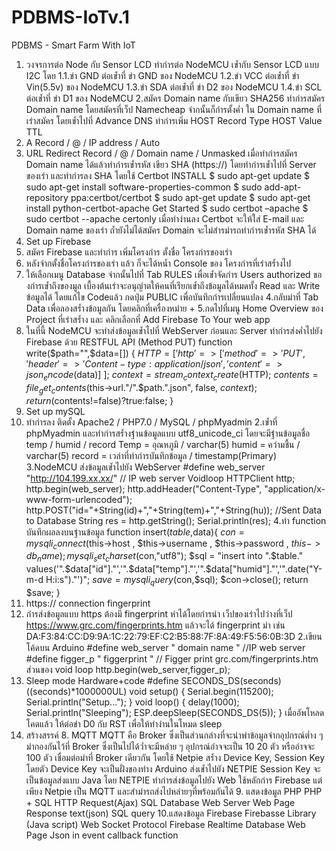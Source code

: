 # PDBMS-IoTv.1
PDBMS - Smart Farm With IoT
1. วงจรการต่อ Node กับ Sensor LCD 
ทำกำรต่อ NodeMCU เข้ำกับ Sensor LCD แบบ I2C โดย 
1.1.ขำ GND ต่อเข้ำที่ ขำ GND ของ NodeMCU 
1.2.ขำ VCC ต่อเข้ำที่ ขำ Vin(5.5v) ของ NodeMCU 
1.3.ขำ SDA ต่อเข้ำที่ ขำ D2 ของ NodeMCU 
1.4.ขำ SCL ต่อเข้ำที่ ขำ D1 ของ NodeMCU 
2.สมัคร Domain name กับเขียว SHA256 
ทำกำรสมัคร Domain name โดยสมัครที่เว็ป Namecheap จำกนั้นก็กำรตั้งค่ำ ใน Domain name ที่เรำสมัคร โดยเข้ำไปที่ Advance DNS ทำกำรเพิ่ม HOST Record 
Type HOST Value TTL 
1. A Record / @ / IP address / Auto 
2. URL Redirect Record / @ / Domain name / Unmasked 
เมื่อทำกำรสมัคร Domain name ได้แล้วทำกำรเข้ำรหัส เขียว SHA (https://) โดยทำกำรเข้ำไปที่ Server ของเรำ และทำกำรลง SHA โดยใช้ Certbot 
INSTALL 
$ sudo apt-get update 
$ sudo apt-get install software-properties-common 
$ sudo add-apt-repository ppa:certbot/certbot 
$ sudo apt-get update 
$ sudo apt-get install python-certbot-apache 
Get Started 
$ sudo certbot –apache 
$ sudo certbot --apache certonly 
เมื่อทำงำนลง Certbot จะให้ใส่ E-mail และ Domain name ของเรำ ถ้ำยังไม่ได้สมัคร Domain จะไม่สำรมำรถทำกำรเข้ำรหัส SHA ได้ 
3. Set up Firebase 
1. สมัคร Firebase และทำกำร เพิ่มโครงกำร ตั้งชื่อ โครงกำรของเรำ 
2. หลังจำกตั้งชื่อโครงกำรของเรำ แล้ว ก็จะได้หน้ำ Console ของ โครงกำรที่เรำสร้ำงไป 
3. ให้เลือกเมนู Database จำกนั้นไปที่ Tab RULES เพื่อเข้ำจัดกำร Users authorized ของกำรเข้ำถึงของมูล เบื้องต้นเรำจะอนุญำตให้คนที่เรียกเข้ำถึงข้อมูลได้หมดทั้ง Read และ Write ข้อมูลได้ โดยแก้ไข Codeแล้ว กดปุ่ม PUBLIC เพื่อบันทึกกำรเปลี่ยนแปลง 
4.กลับมำที่ Tab Data เพื่อลองสร้ำงข้อมูลกัน โดยคลิกที่เครื่องหมำย + 
5.กดไปที่เมนู Home Overview ของ Project ที่เรำสร้ำง และ คลิกเลือกที่ Add Firebase To Your web app 
6. ในที่นี้ NodeMCU จะทำส่งข้อมูลเข้ำไปที่ WebServer ก่อนและ Server ทำกำรส่งค่ำไปยัง Firebase ด้วย RESTFUL API (Method PUT) 
function write($path="",$data=[]) 
{ 
$HTTP = [ 
'http' => [ 
'method' => 'PUT', 
'header' => 'Content-type: application/json', 
'content' => json_encode($data)] 
]; 
$context = stream_context_create($HTTP); 
$contents = file_get_contents($this->url."/".$path.".json", false, $context); 
return ($contents!=false)?true:false; 
} 
4. Set up mySQL 
1. ทำกำรลง ติดตั้ง Apache2 / PHP7.0 / MySQL / phpMyadmin 
2.เข้ำที่ phpMyadmin และทำกำรสร้ำงฐำนข้อมูลแบบ utf8_unicode_ci โดยจะมีฐำนข้อมูลชื่อ temp / humid / record 
Temp = อุณหภูมิ / varchar(5) 
humid = ควำมชื้น / varchar(5) 
record = เวลำที่ทำกำรบันทึกข้อมูล / timestamp(Primary) 
3.NodeMCU ส่งข้อมูลเข้ำไปยัง WebServer 
#define web_server "http://104.199.xx.xx/" // IP web server 
Voidloop 
HTTPClient http; 
http.begin(web_server); 
http.addHeader("Content-Type", "application/x-www-form-urlencoded"); 
http.POST("id="+String(id)+","+String(tem)+","+String(hu)); //Sent Data to Database 
String res = http.getString(); 
Serial.println(res); 
4.ทำ function บันทึกผลลงบนฐำนข้อมูล 
function insert($table,$data){ 
$con = mysqli_connect($this->host , $this->username , $this->password , $this->db_name); 
mysqli_set_charset($con,"utf8"); 
$sql = "insert into ".$table." values('".$data["id"]."','".$data["temp"]."','".$data["humid"]."','".date("Y-m-d H:i:s")."')"; 
$save = mysqli_query($con,$sql); 
$con->close(); 
return $save; 
} 
5. https:// connection fingerprint 
1. กำรส่งข้อมูลแบบ https ต้องมี fingerprint หำได้โดยกำรนำ เว็ปของเรำไปวำงที่เว็ป https://www.grc.com/fingerprints.htm แล้วจะได้ fingerprint มำ เช่น DA:F3:84:CC:D9:9A:1C:22:79:EF:C2:B5:88:7F:8A:49:F5:56:0B:3D 
2.เขียนโค้ดบน Arduino 
#define web_server " domain name " //IP web server 
#define figger_p " figgerprint " // Figger print grc.com/fingerprints.htm 
ส่วนของ void loop 
http.begin(web_server,figger_p); 
6. Sleep mode Hardware+code 
#define SECONDS_DS(seconds) ((seconds)*1000000UL) 
void setup() { 
Serial.begin(115200); 
Serial.println("Setup..."); 
} 
void loop() { 
delay(1000); 
Serial.println("Sleeping"); 
ESP.deepSleep(SECONDS_DS(5)); 
} เมื่ออัพโหลดโคดแล้ว ให้ต่อขำ D0 กับ RST เพื่อให้ทำงำนในโหมด sleep 
7. สร้างสรรค์ 8. MQTT 
MQTT คือ Broker ซึ่งเป็นส่วนกลำงที่จะนำพำข้อมูลจำกอุปกรณ์ต่ำง ๆ มำกองกันไว้ที่ Broker ซึ่งเป็นไปได้ว่ำจะมีหลำย ๆ อุปกรณ์อำจจะเป็น 10 20 ตัว หรืออำจจะ 100 ตัว เชื่อมต่อมำที่ Broker เดียวกัน 
โดยใช้ Netpie สร้ำง Device Key, Session Key โดยตัว 
Device Key จะเป็นฝั่งของทำง Arduino ส่งเข้ำไปยัง NETPIE 
Session Key จะเป็นข้อมูลส่งแบบ Java โดย NETPIE ทำกำรส่งข้อมูลไปยัง Web 
ใช้หลักกำร Firebase แต่เพียง Netpie เป็น MQTT และสำมำรถส่งไปหลำยๆที่พร้อมกันได้ 9. แสดงข้อมูล PHP 
PHP + SQL 
HTTP Request(Ajax) 
SQL Database 
Web Server 
Web Page 
Response text(json) 
SQL query 
10.แสดงข้อมูล Firebase 
Firebasse Library (Java script) Web Socket Protocol 
Firebase Realtime Database 
Web Page 
Json in event callback function 
